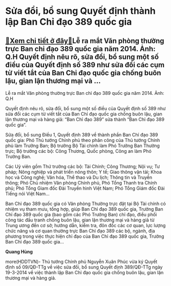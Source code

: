 Sửa đổi, bổ sung Quyết định thành lập Ban Chỉ đạo 389 quốc gia
==============================================================

[:gift:Xem chi tiết ở đây:gift:](https://hddtvn.com/sua-doi-bo-sung-quyet-dinh-thanh-lap-ban-chi-dao-389-quoc-gia/)Lễ ra mắt Văn phòng thường trực Ban chỉ đạo 389 quốc gia năm 2014. Ảnh: Q.H Quyết định nêu rõ, sửa đổi, bổ sung một số điều của Quyết định số 389 như sửa đổi các cụm từ viết tắt của Ban Chỉ đạo quốc gia chống buôn lậu, gian lận thương mại và …
---------------------------------------------------------------------------------------------------------------------------------------------------------------------------------------------------------------------------------------------------







 






 Lễ ra mắt Văn phòng thường trực Ban chỉ đạo 389 quốc gia năm 2014. Ảnh: Q.H 


Quyết định nêu rõ, sửa đổi, bổ sung một số điều của Quyết định số 389 như sửa đổi các cụm từ viết tắt của Ban Chỉ đạo quốc gia chống buôn lậu, gian lận thương mại và hàng giả: “Ban Chỉ đạo 389” sửa thành “Ban Chỉ đạo 389 quốc gia”.


 Sửa đổi, bổ sung Điều 1, Quyết định 389 về thành phần Ban Chỉ đạo 389 quốc gia: Phó Thủ tướng Chính phủ theo phân công của Thủ tướng Chính phủ làm Trưởng Ban; Bộ trưởng Bộ Tài chính làm Phó Trưởng Ban Thường trực; Bộ trưởng các bộ: Công Thương, Quốc phòng, Công an làm Phó Trưởng Ban. 


Các Uỷ viên gồm Thứ trưởng các bộ: Tài Chính; Công Thương; Nội vụ; Tư pháp; Nông nghiệp và phát triển nông thôn; Y tế; Giao thông vận tải; Khoa học và Công nghệ; Văn hóa, Thể thao và Du lịch; Thông tin và Truyền thông; Phó Chủ nhiệm Văn phòng Chính phủ, Phó Tổng Thanh tra Chính phủ; Phó Tổng Giam đốc Đài Truyền hình Việt Nam; Phó Tổng Giám đốc Đài Tiếng nói Việt Nam…


 Ban Chỉ đạo 389 quốc gia có Văn phòng Thường trực đặt tại Bộ Tài chính có nhiệm vụ tham mưu, tổng hợp, giúp Ban Chỉ đạo 389 quốc gia, Trưởng Ban Chỉ đạo 389 quốc gia (bao gồm các Phó Trưởng Ban) chỉ đạo, điều phối công tác đấu tranh chống buôn lậu, gian lận thương mại và hàng giả từ Trung ương đến cơ sở; hướng dẫn, kiểm tra, đôn đốc các cơ quan, lực lượng chức năng và cơ quan thường trực Ban Chỉ đạo 389 các bộ, ngành, địa phương trong việc thực hiện chỉ đạo của Ban Chỉ đạo 389 quốc gia, Trưởng Ban Chỉ đạo 389 quốc gia…






**Quang Hùng**



more(HDDTVN)- Thủ tướng Chính phủ Nguyễn Xuân Phúc vừa ký Quyết định số 09/QĐ-TTg về việc sửa đổi, bổ sung Quyết định 389/QĐ-TTg ngày 19-3-2014 về việc thành lập Ban Chỉ đạo quốc gia chống buôn lậu, gian lận thương mại và hàng giả.

